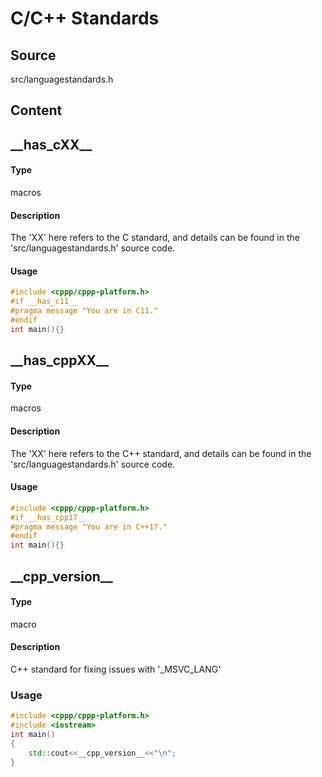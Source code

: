 # C/C++ Standards
## Source
src/languagestandards.h
## Content
## \_\_has_cXX\_\_
#### Type
macros
#### Description
The 'XX' here refers to the C standard, and details can be found in the 'src/languagestandards.h' source code.
#### Usage
```c
#include <cppp/cppp-platform.h>
#if __has_c11__
#pragma message "You are in C11."
#endif
int main(){}
```
## \_\_has_cppXX\_\_
#### Type
macros
#### Description
The 'XX' here refers to the C++ standard, and details can be found in the 'src/languagestandards.h' source code.
#### Usage
```c
#include <cppp/cppp-platform.h>
#if __has_cpp17__
#pragma message "You are in C++17."
#endif
int main(){}
```
## \_\_cpp_version\_\_
#### Type
macro
#### Description
C++ standard for fixing issues with '\_MSVC_LANG'
### Usage
```cpp
#include <cppp/cppp-platform.h>
#include <iostream>
int main()
{
    std::cout<<__cpp_version__<<"\n";
}
```
